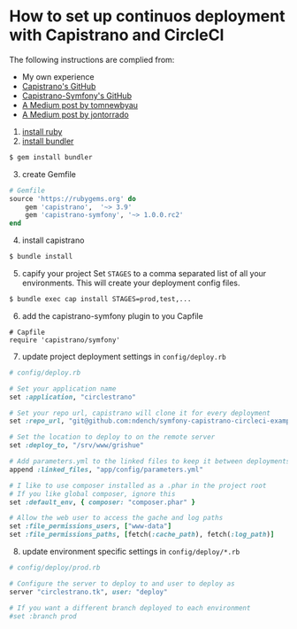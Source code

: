 How to set up continuos deployment with Capistrano and CircleCI
============

The following instructions are complied from:
* My own experience
* [Capistrano's GitHub](https://github.com/capistrano/capistrano)
* [Capistrano-Symfony's GitHub](https://github.com/capistrano/symfony)
* [A Medium post by tomnewbyau](https://medium.com/@tomnewbyau/continuous-delivery-with-symfony-circleci-capistrano-add0df48347d)
* [A Medium post by jontorrado](https://medium.com/@jontorrado/deploying-a-symfony-application-with-capistrano-a954a1a03819)

1. [install ruby](https://www.ruby-lang.org/en/documentation/installation/)
2. [install bundler](https://bundler.io/)

```bash
$ gem install bundler
```

3. create Gemfile

```ruby
# Gemfile
source 'https://rubygems.org' do
    gem 'capistrano',  '~> 3.9'
    gem 'capistrano-symfony', '~> 1.0.0.rc2'
end
```

4. install capistrano

```bash
$ bundle install
```

5. capify your project
Set `STAGES` to a comma separated list of all your environments.
This will create your deployment config files.

```bash
$ bundle exec cap install STAGES=prod,test,...
```

6. add the capistrano-symfony plugin to you Capfile

```
# Capfile
require 'capistrano/symfony'
```

7. update project deployment settings in `config/deploy.rb`

```ruby
# config/deploy.rb

# Set your application name
set :application, "circlestrano"

# Set your repo url, capistrano will clone it for every deployment
set :repo_url, "git@github.com:ndench/symfony-capistrano-circleci-example.git"

# Set the location to deploy to on the remote server
set :deploy_to, "/srv/www/grishue"

# Add parameters.yml to the linked files to keep it between deployments
append :linked_files, "app/config/parameters.yml"

# I like to use composer installed as a .phar in the project root
# If you like global composer, ignore this
set :default_env, { composer: "composer.phar" }

# Allow the web user to access the gache and log paths
set :file_permissions_users, ["www-data"]
set :file_permissions_paths, [fetch(:cache_path), fetch(:log_path)]
```

8. update environment specific settings in `config/deploy/*.rb`

```ruby
# config/deploy/prod.rb

# Configure the server to deploy to and user to deploy as
server "circlestrano.tk", user: "deploy"

# If you want a different branch deployed to each environment 
#set :branch prod
```
